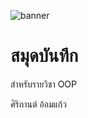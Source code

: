![banner](![image](https://github.com/sirikan711/sirikan711.github.io/assets/159878412/ad79b334-3fe5-4f08-8243-b45f05bc85b6)
)

# สมุดบันทึก

สำหรับรายวิชา OOP

ศิริกานต์ อ้อมแก้ว
